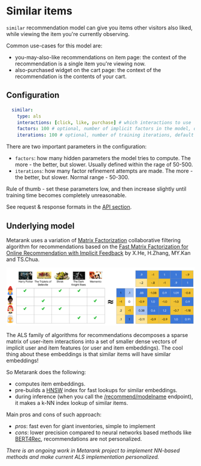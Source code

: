 # Similar items

`similar` recommendation model can give you items other visitors also liked, while viewing the item you're currently observing. 

Common use-cases for this model are:
* you-may-also-like recommendations on item page: the context of the recommendation is a single item you're viewing now.
* also-purchased widget on the cart page: the context of the recommendation is the contents of your cart.

## Configuration

```yaml
  similar:
    type: als
    interactions: [click, like, purchase] # which interactions to use
    factors: 100 # optional, number of implicit factors in the model, default 100
    iterations: 100 # optional, number of training iterations, default 100
```

There are two important parameters in the configuration:
* `factors`: how many hidden parameters the model tries to compute. The more - the better, but slower. Usually defined within the rage of 50-500.
* `iterations`: how many factor refinement attempts are made. The more - the better, but slower. Normal range - 50-300.

Rule of thumb - set these parameters low, and then increase slightly until training time becomes completely unreasonable.

See request & response formats in the [API section](../../api.md#recommendations).

## Underlying model

Metarank uses a variation of [Matrix Factorization](https://developers.google.com/machine-learning/recommendation/collaborative/matrix) collaborative filtering algorithm for recommendations based on the [Fast Matrix Factorization for Online Recommendation with Implicit Feedback](https://arxiv.org/abs/1708.05024) by X.He, H.Zhang, MY.Kan and TS.Chua.

![matrix factorization](../../img/mf.svg)

The ALS family of algorithms for recommendations decomposes a sparse matrix of user-item interactions into a set of smaller dense vectors of implicit user and item features (or user and item embeddings). The cool thing about these embeddings is that similar items will have similar embeddings!

So Metarank does the following:
* computes item embeddings.
* pre-builds a [HNSW](https://www.pinecone.io/learn/hnsw/) index for fast lookups for similar embeddings.
* during inference (when you call the [/recommend/modelname](../../api.md#recommendations) endpoint), it makes a k-NN index lookup of similar items.

Main pros and cons of such approach:
* *pros*: fast even for giant inventories, simple to implement
* *cons*: lower precision compared to neural networks based methods like [BERT4Rec](https://arxiv.org/abs/1904.06690), recommendations are not personalized.

*There is an ongoing work in Metarank project to implement NN-based methods and make current ALS implementation personalized.*
